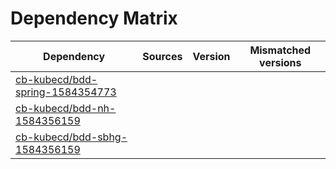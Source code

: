 # Dependency Matrix

Dependency | Sources | Version | Mismatched versions
---------- | ------- | ------- | -------------------
[cb-kubecd/bdd-spring-1584354773](https://github.com/cb-kubecd/bdd-spring-1584354773.git) |  | []() | 
[cb-kubecd/bdd-nh-1584356159](https://github.com/cb-kubecd/bdd-nh-1584356159.git) |  | []() | 
[cb-kubecd/bdd-sbhg-1584356159](https://github.com/cb-kubecd/bdd-sbhg-1584356159.git) |  | []() | 
